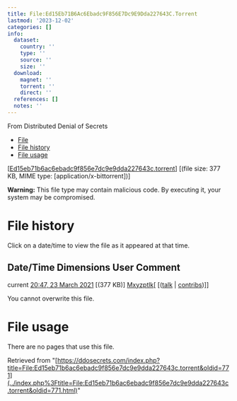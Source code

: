 ```yaml
---
title: File:Ed15Eb71B6Ac6Ebadc9F856E7Dc9E9Dda227643C.Torrent
lastmod: '2023-12-02'
categories: []
info:
  dataset:
    country: ''
    type: ''
    source: ''
    size: ''
  download:
    magnet: ''
    torrent: ''
    direct: ''
  references: []
  notes: ''
---
```




From Distributed Denial of Secrets

- [File](./File:Ed15eb71b6ac6ebadc9f856e7dc9e9dda227643c.torrent.html#file)
- [File
history](./File:Ed15eb71b6ac6ebadc9f856e7dc9e9dda227643c.torrent.html#filehistory)
- [File
usage](./File:Ed15eb71b6ac6ebadc9f856e7dc9e9dda227643c.torrent.html#filelinks)

[[Ed15eb71b6ac6ebadc9f856e7dc9e9dda227643c.torrent](../images/1/1f/Ed15eb71b6ac6ebadc9f856e7dc9e9dda227643c.torrent "Ed15eb71b6ac6ebadc9f856e7dc9e9dda227643c.torrent")]
‎[(file size: 377 KB, MIME type:
[application/x-bittorrent])]

**Warning:** This file type may contain malicious code. By executing it,
your system may be compromised.

# File history

Click on a date/time to view the file as it appeared at that time.

Date/Time Dimensions User Comment
---
current [20:47, 23 March 2021](../images/1/1f/Ed15eb71b6ac6ebadc9f856e7dc9e9dda227643c.torrent) [(377 KB)] [Mxyzptlk](../index.php%3Ftitle=User:Mxyzptlk&action=edit&redlink=1.html "User:Mxyzptlk (page does not exist)")[ [([talk](../index.php%3Ftitle=User_talk:Mxyzptlk&action=edit&redlink=1.html "User talk:Mxyzptlk (page does not exist)") | [contribs](./Special:Contributions/Mxyzptlk.html "Special:Contributions/Mxyzptlk"))]]

You cannot overwrite this file.

# File usage

There are no pages that use this file.

Retrieved from
"[https://ddosecrets.com/index.php?title=File:Ed15eb71b6ac6ebadc9f856e7dc9e9dda227643c.torrent&oldid=771](../index.php%3Ftitle=File:Ed15eb71b6ac6ebadc9f856e7dc9e9dda227643c.torrent&oldid=771.html)"

